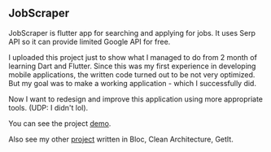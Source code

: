 ## JobScraper
JobScraper is flutter app for searching and applying for jobs. It uses Serp API so it can provide limited Google API for free.

I uploaded this project just to show what I managed to do from 2 month of learning Dart and Flutter. Since this was my first experience in developing mobile applications, the written code turned out to be not very optimized. But my goal was to make a working application - which I successfully did. 

Now I want to redesign and improve this application using more appropriate tools. (UDP: I didn't lol).

You can see the project [demo](https://youtu.be/Ae0pupZ0YzA).

Also see my other [project](https://github.com/Cholicer/camera-app-arsy) written in Bloc, Clean Architecture, GetIt.

